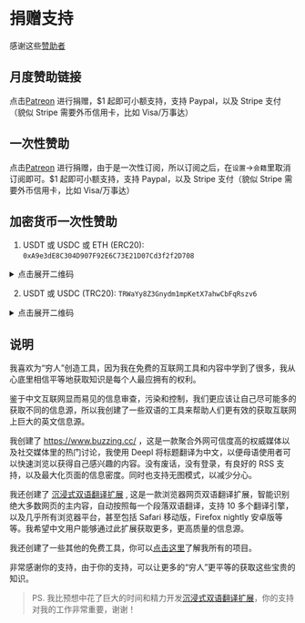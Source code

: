 # 捐赠支持

感谢这些[赞助者](https://immersive-translate.owenyoung.com/thanks)

## 月度赞助链接

点击[Patreon](https://www.patreon.com/theowenyoung) 进行捐赠，$1 起即可小额支持，支持 Paypal，以及 Stripe 支付（貌似 Stripe 需要外币信用卡，比如 Visa/万事达）

## 一次性赞助

点击[Patreon](https://www.patreon.com/theowenyoung) 进行捐赠，由于是一次性订阅，所以订阅之后，在`设置`->`会籍`里取消订阅即可。$1 起即可小额支持，支持 Paypal，以及 Stripe 支付（貌似 Stripe 需要外币信用卡，比如 Visa/万事达）

## 加密货币一次性赞助

1. USDT 或 USDC 或 ETH (ERC20): `0xA9e3dE8C304D907F92E6C73E21D07Cd3f2f2D708`

<details>
<summary>点击展开二维码</summary>
<img src="https://immersive-translate.owenyoung.com/usdt-erc20-immersive-translate-400.jpg" alt="qrcode"></img>
</details>

2. USDT 或 USDC (TRC20): `TRWaYy8Z3Gnydm1mpKetX7ahwCbFqRszv6`

<details>
<summary>点击展开二维码</summary>
<img src="https://immersive-translate.owenyoung.com/usdt-trc20-immersive-translate-400.jpg" alt="qrcode"></img>
</details>

## 说明

我喜欢为“穷人”创造工具，因为我在免费的互联网工具和内容中学到了很多，我从心底里相信平等地获取知识是每个人最应拥有的权利。

鉴于中文互联网显而易见的信息审查，污染和控制，我们更应该让自己尽可能多的获取不同的信息源，所以我创建了一些双语的工具来帮助人们更有效的获取互联网上巨大的英文信息源。

我创建了 <https://www.buzzing.cc/> ，这是一款聚合外网可信度高的权威媒体以及社交媒体里的热门讨论，我使用 Deepl 将标题翻译为中文，以便母语使用者可以快速浏览以获得自己感兴趣的内容。没有废话，没有登录，有良好的 RSS 支持，以及最大化页面的信息密度。同时也支持无图模式，以减少分心。

我还创建了 [沉浸式双语翻译扩展](https://immersive-translate.owenyoung.com/) , 这是一款浏览器网页双语翻译扩展，智能识别绝大多数网页的主内容，自动按照每一个段落双语翻译，支持 10 多个翻译引擎，以及几乎所有浏览器平台，甚至包括 Safari 移动版，Firefox nightly 安卓版等等。我希望中文用户能够通过此扩展获取更多，更高质量的信息源。

我还创建了一些其他的免费工具，你可以[点击这里](https://www.owenyoung.com/projects/)了解我所有的项目。

非常感谢你的支持，由于你的支持，可以让更多的“穷人”更平等的获取这些宝贵的知识。

> PS. 我比预想中花了巨大的时间和精力开发[沉浸式双语翻译扩展](https://immersive-translate.owenyoung.com/)，你的支持对我的工作非常重要，谢谢！
